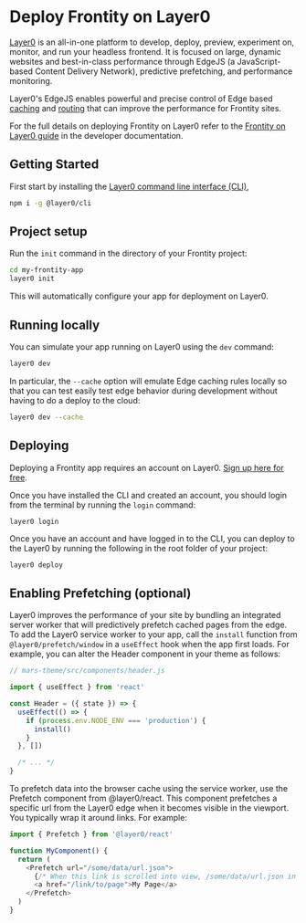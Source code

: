# Deploy Frontity on Layer0

[Layer0](https://layer0.co) is an all-in-one platform to develop, deploy, preview, experiment on, monitor, and run your headless frontend. It is focused on large, dynamic websites and best-in-class performance through EdgeJS (a JavaScript-based Content Delivery Network), predictive prefetching, and performance monitoring.

Layer0's EdgeJS enables powerful and precise control of Edge based [caching](https://docs.layer0.co/guides/caching) and [routing](https://docs.layer0.co/guides/routing) that can improve the performance for Frontity sites.

For the full details on deploying Frontity on Layer0 refer to the [Frontity on Layer0 guide](https://docs.layer0.co/guides/frontity) in the developer documentation.

## Getting Started

First start by installing the [Layer0 command line interface \(CLI\)](https://docs.layer0.co/guides/cli),

```bash
npm i -g @layer0/cli
```

## Project setup

Run the `init` command in the directory of your Frontity project:

```bash
cd my-frontity-app
layer0 init
```

This will automatically configure your app for deployment on Layer0.

## Running locally

You can simulate your app running on Layer0 using the `dev` command:

```bash
layer0 dev
```

In particular, the `--cache` option will emulate Edge caching rules locally so that you can test easily test edge behavior during development without having to do a deploy to the cloud:

```bash
layer0 dev --cache
```

## Deploying

Deploying a Frontity app requires an account on Layer0. [Sign up here for free](https://app.layer0.co/signup).

Once you have installed the CLI and created an account, you should login from the terminal by running the `login` command:

```bash
layer0 login
```

Once you have an account and have logged in to the CLI, you can deploy to the Layer0 by running the following in the root folder of your project:

```text
layer0 deploy
```

## Enabling Prefetching \(optional\)

Layer0 improves the performance of your site by bundling an integrated server worker that will predictively prefetch cached pages from the edge. To add the Layer0 service worker to your app, call the `install` function from `@layer0/prefetch/window` in a `useEffect` hook when the app first loads. For example, you can alter the Header component in your theme as follows:

```javascript
// mars-theme/src/components/header.js

import { useEffect } from 'react'

const Header = ({ state }) => {
  useEffect(() => {
    if (process.env.NODE_ENV === 'production') {
      install()
    }
  }, [])

  /* ... */
}
```

To prefetch data into the browser cache using the service worker, use the Prefetch component from @layer0/react. This component prefetches a specific url from the Layer0 edge when it becomes visible in the viewport. You typically wrap it around links. For example:

```javascript
import { Prefetch } from '@layer0/react'

function MyComponent() {
  return (
    <Prefetch url="/some/data/url.json">
      {/* When this link is scrolled into view, /some/data/url.json in JSON will be fetched in the background and put in the browser cache */}
      <a href="/link/to/page">My Page</a>
    </Prefetch>
  )
}
```

